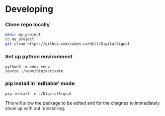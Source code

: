 # Developing

### Clone repo locally
```bash
mkdir my_project
cd my_project
git clone https://github.com/caden-cardell/DigitalSignal
```

### Set up python environment
```
python3 -m venv venv
source ./venv/bin/activate
```

### pip install in 'editable' mode
```
pip install -e ./DigitalSignal
```

This will allow the package to be edited and for the chagnes to immediately show up with out reinstalling.